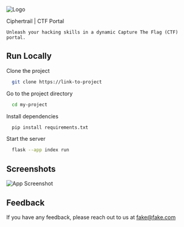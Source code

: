 ![Logo](https://dev-to-uploads.s3.amazonaws.com/uploads/articles/th5xamgrr6se0x5ro4g6.png)

Ciphertrail | CTF Portal

    Unleash your hacking skills in a dynamic Capture The Flag (CTF) portal.
    
## Run Locally

Clone the project

```bash
  git clone https://link-to-project
```

Go to the project directory

```bash
  cd my-project
```

Install dependencies

```bash
  pip install requirements.txt
```

Start the server

```bash
  flask --app index run
```

## Screenshots

![App Screenshot](https://via.placeholder.com/468x300?text=App+Screenshot+Here)


## Feedback

If you have any feedback, please reach out to us at fake@fake.com

